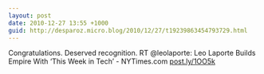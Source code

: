 ```yaml
---
layout: post
date: 2010-12-27 13:55 +1000
guid: http://desparoz.micro.blog/2010/12/27/t19239863454793729.html
---
```

Congratulations. Deserved recognition. RT @leolaporte: Leo Laporte Builds Empire With ‘This Week in Tech’ - NYTimes.com [post.ly/1OO5k](http://post.ly/1OO5k)
